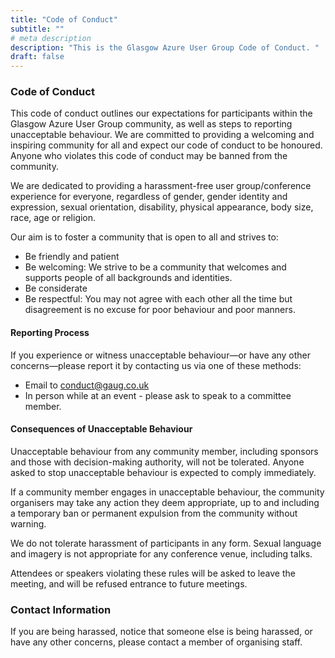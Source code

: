 ```yaml
---
title: "Code of Conduct"
subtitle: ""
# meta description
description: "This is the Glasgow Azure User Group Code of Conduct. "
draft: false
---
```




### Code of Conduct

This code of conduct outlines our expectations for participants within the Glasgow Azure User Group community, as well as steps to reporting unacceptable behaviour. We are committed to providing a welcoming and inspiring community for all and expect our code of conduct to be honoured. Anyone who violates this code of conduct may be banned from the community. 

We are dedicated to providing a harassment-free user group/conference experience for everyone, regardless of gender, gender identity and expression, sexual orientation, disability, physical appearance, body size, race, age or religion. 

Our aim is to foster a community that is open to all and strives to:

* Be friendly and patient
* Be welcoming: We strive to be a community that welcomes and supports people of all backgrounds and identities.
* Be considerate
* Be respectful: You may not agree with each other all the time but disagreement is no excuse for poor behaviour and poor manners.

#### Reporting Process

If you experience or witness unacceptable behaviour—or have any other concerns—please report it by contacting us via one of these methods:

* Email to conduct@gaug.co.uk
* In person while at an event - please ask to speak to a committee member.

#### Consequences of Unacceptable Behaviour
Unacceptable behaviour from any community member, including sponsors and those with decision-making authority, will not be tolerated. Anyone asked to stop unacceptable behaviour is expected to comply immediately. 

If a community member engages in unacceptable behaviour, the community organisers may take any action they deem appropriate, up to and including a temporary ban or permanent expulsion from the community without warning. 



We do not tolerate harassment of participants in any form. Sexual language and imagery is not appropriate for any conference venue, including talks. 

Attendees or speakers violating these rules will be asked to leave the meeting, and will be refused entrance to future meetings.

### Contact Information

If you are being harassed, notice that someone else is being harassed, or have any other concerns, please contact a member of organising staff.